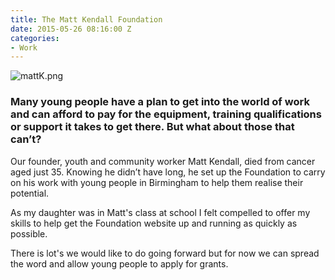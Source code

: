 ```yaml
---
title: The Matt Kendall Foundation
date: 2015-05-26 08:16:00 Z
categories:
- Work
---
```


![mattK.png](/uploads/mattK.png)
### Many young people have a plan to get into the world of work and can afford to pay for the equipment, training qualifications or support it takes to get there. But what about those that can’t?

Our founder, youth and community worker Matt Kendall, died from cancer aged just 35.  Knowing he didn’t have long, he set up the Foundation to carry on his work with young people in Birmingham to help them realise their potential.

As my daughter was in Matt's class at school I felt compelled to offer my skills to help get the Foundation website up and running as quickly as possible. 

There is lot's we would like to do going forward but for now we can spread the word and allow young people to apply for grants. 
